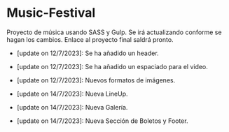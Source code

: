# Music-Festival

Proyecto de música usando SASS y Gulp. Se irá actualizando conforme se hagan los cambios. Enlace al proyecto final saldrá pronto. 

- [update on 12/7/2023]: Se ha añadido un header.
  
- [update on 12/7/2023]: Se ha añadido un espaciado para el video.
  
- [update on 12/7/2023]: Nuevos formatos de imágenes.  

- [update on 14/7/2023]: Nueva LineUp. 

- [update on 14/7/2023]: Nueva Galería.

- [update on 14/7/2023]: Nueva Sección de Boletos y Footer.